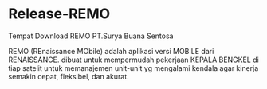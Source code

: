 # Release-REMO
Tempat Download REMO PT.Surya Buana Sentosa

REMO (REnaissance MObile) adalah aplikasi versi MOBILE dari RENAISSANCE.
dibuat untuk mempermudah pekerjaan KEPALA BENGKEL di tiap satelit untuk memanajemen unit-unit yg mengalami kendala agar kinerja semakin cepat, fleksibel, dan akurat.
